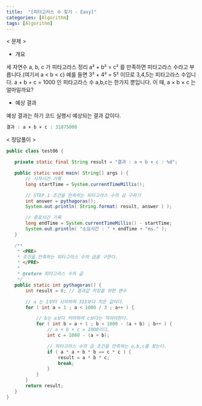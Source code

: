 ```yaml
---
title:  "[피타고라스 수 찾기 - Easy]"
categories: [Algorithm]
tags: [Algorithm]
---
```


< 문제 >
  - 개요
 
 세 자연수 a, b, c 가 피타고라스 정리 a² + b² = c² 를 만족하면 피타고라스 수라고 부릅니다.(여기서 a < b < c)
 예를 들면 3² + 4² = 5² 이므로 3,4,5는 피타고라스 수입니다.
 a + b + c = 1000 인 피타고라스 수 a,b,c는 한가지 뿐입니다.
 이 때, a × b × c 는 얼마일까요?
 
 - 예상 결과
 
 예상 결과는 하기 코드 실행시 예상되는 결과 값이다.
 
 ``` java
 결과 : a × b × c : 31875000
 ```
 
 < 정답풀이 >
 
 ``` java
 public class test06 {

	private static final String result = "결과 : a × b × c : %d";

	public static void main( String[] args ) {
		// 시작시간 기록
		long startTime = System.currentTimeMillis();

		// STEP.1 조건을 만족하는 피타고라스 수의 곱 구하기
		int answer = pythagoras();
		System.out.println( String.format( result, answer ) );

		// 종료시간 기록
		long endTime = System.currentTimeMillis() - startTime;
		System.out.println( "소요시간 : " + endTime + "ms." );
	}

	/**
	 * <PRE>
	 * 조건을 만족하는 피타고라스 수의 곱을 구한다.
	 * </PRE>
	 * 
	 * @return 피타고라스 수의 곱
	 */
	public static int pythagoras() {
		int result = 0; // 결과값 저장을 위한 변수

		// a 는 1부터 시작하며 333보다 작은 값이다.
		for ( int a = 1 ; a < 1000 / 3 ; a++ ) {

			// b는 a보다 커야하며 c보다는 작아야한다.
			for ( int b = a + 1 ; b < 1000 - (a + b) ; b++ ) {
				// a + b + c = 1000이다.
				int c = 1000 - (a + b);

				// 피타고라스 수의 곱 조건을 만족하는 a,b,c를 찾는다.
				if ( a * a + b * b == c * c ) {
					result = a * b * c;
					break;
				}
			}
		}
		return result;
	}
}
```